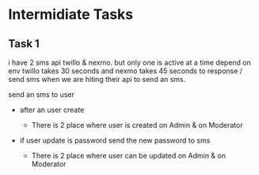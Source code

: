 # Intermidiate Tasks

## Task 1

i have 2 sms api twillo & nexmo.
but only one is active at a time depend on env
twillo takes 30 seconds and nexmo takes 45 seconds to response / send sms when we are hiting their api to send an sms.

send an sms to user

-   after an user create

    -   There is 2 place where user is created on Admin & on Moderator

-   if user update is password send the new password to sms
    -   There is 2 place where user can be updated on Admin & on Moderator
